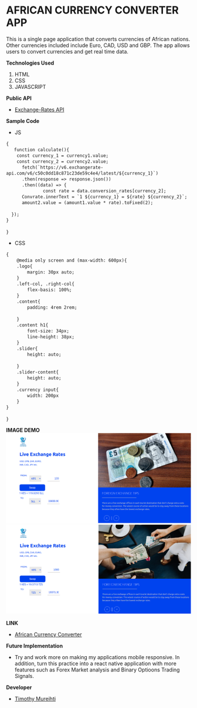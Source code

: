 # AFRICAN CURRENCY CONVERTER APP

This is a single page application that converts currencies of African nations. Other currencies included include Euro, CAD, USD and GBP. The app allows users to convert currencies and get real time data. 

**Technologies Used**
1. HTML
2. CSS
3. JAVASCRIPT

**Public API**
- [Exchange-Rates API](https://www.exchangerate-api.com/)

**Sample Code**
- JS
```
{
   function calculate(){
    const currency_1 = currency1.value;
    const currency_2 = currency2.value; 
      fetch(`https://v6.exchangerate-api.com/v6/c50c0dd18c871c23de59c4e4/latest/${currency_1}`)
      .then(response => response.json())
      .then((data) => {
              const rate = data.conversion_rates[currency_2];
      Convrate.innerText = `1 ${currency_1} = ${rate} ${currency_2}`;
      amount2.value = (amount1.value * rate).toFixed(2);

  });
}

}

```
- CSS
```
{
    @media only screen and (max-width: 600px){
    .logo{
        margin: 30px auto;
    }
    .left-col, .right-col{
        flex-basis: 100%;
    }
    .content{
        padding: 4rem 2rem;
    
    }
    .content h1{
        font-size: 34px;
        line-height: 38px;
    }
    .slider{
        height: auto;

    }
    .slider-content{
        height: auto;
    }
    .currency input{
        width: 200px
    }
}

}
```

**IMAGE DEMO**
![](images/Screenshot%20from%202022-09-02%2003-16-11.png)
![](images/Screenshot%20from%202022-09-02%2003-16-54.png)

**LINK**
- [African Currency Converter](https://timothymureithi.github.io/African-Currency-Exchange/)

**Future Implementation**
- Try and work more on making my applications mobile responsive. In addition, turn this practice into a react native application with more features such as Forex Market analysis and Binary Optioons Trading Signals. 


**Developer**
- [Timothy Mureihti](https://github.com/timothymureithi/)
